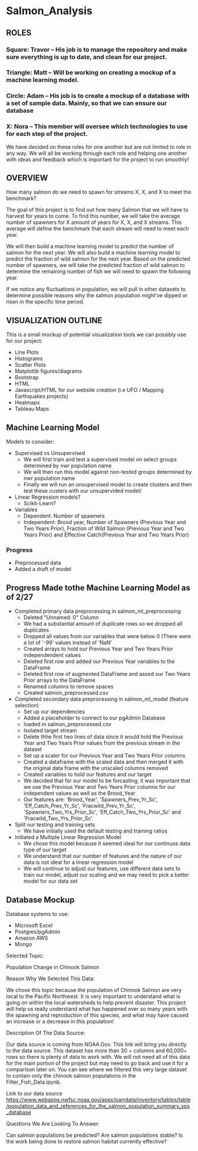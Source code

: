 # Salmon_Analysis
## ROLES
### Square: Travor – His job is to manage the repository and make sure everything is up to date, and clean for our project.
### Triangle: Matt – Will be working on creating a mockup of a machine learning model.
### Circle: Adam – His job is to create a mockup of a database with a set of sample data. Mainly, so that we can ensure our database
### X: Nora – This member will oversee which technologies to use for each step of the project.

We have decided on these roles for one another but are not limited to role in any way. We will all be working through each role and helping one another with ideas and feedback which is important for the project to run smoothly!

## OVERVIEW

How many salmon do we need to spawn for streams X, X, and X to meet the benchmark?

The goal of this project is to find out how many Salmon that we will have to harvest for years to come. To find this number, we will take the average number of spawners for X amount of years for X, X, and X streams. This average will define the benchmark that each stream will need to meet each year.

We will then build a machine learning model to predict the number of salmon for the next year. We will also build a machine learning model to predict the fraction of wild salmon for the next year. Based on the predicted number of spawners, we will take the predicted fraction of wild salmon to determine the remaining number of fish we will need to spawn the following year.

If we notice any fluctuations in population, we will pull in other datasets to determine possible reasons why the salmon population might’ve dipped or risen in the specific time period.


## VISUALIZATION OUTLINE

This is a small mockup of potential visualization tools we can possibly use for our project:

-	Line Plots
-	Histograms
-	Scatter Plots
-	Matplotlib figures/diagrams
-	Bootstrap
-	HTML
-	Javascript/HTML for our website creation (i.e UFO / Mapping Earthquakes projects)
-	Heatmaps
-	Tableau Maps

## Machine Learning Model

Models to consider:

- Supervised vs Unsupervised
	- We will first train and test a supervised model on select groups determined by nwr population name
	- We will then run this model against non-tested groups determined by nwr population name
	- Finally we will run an unsupervised model to create clusters and then test these custers with our unsupervided model/
- Linear Regression models?
   - Scikit-Learn?  
- Variables
   - Dependent: Number of spawners
   - Independent: Brood year, Number of Spawners (Previous Year and Two Years Prior), Fraction of Wild Salmon (Previous Year and Two Years Prior) and Effective Catch(Previous Year and Two Years Prior)
### Progress
- Preprocessed data
- Added a draft of model

## Progress Made tothe Machine Learning Model as of 2/27
- Completed primary data preprocessing in salmon_ml_preprocessing
   - Deleted "Unnamed: 0" Column
   - We had a substantial amount of duplicate rows so we dropped all duplicates
   - Dropped all values from our variables that were below 0 (There were a lot of '-99' values instead of 'NaN'
   - Created arrays to hold our Previous Year and Two Years Prior independendent values
   - Deleted first row and added our Previous Year variables to the DataFrame
   - Deleted first row of augmented DataFrame and assed our Two Years Prior arrays to the DataFrame
   - Renamed columns to remove spaces
   - Created salmon_preprocessed.csv
- Completed secondary data preprocessing in salmon_ml_model (feature selection)
   - Set up our dependencies
   - Added a placeholder to connect to our pgAdmin Database
   - loaded in salmon_preprocessed.csv
   - Isolated target stream
   - Delete thhe first two lines of data since it would hold the Previous Year and Two Years Prior values from the previous stream in the dataset
   - Set up a scaler for our Previous Year and Two Years Prior columns
   - Created a dataframe with the scaled data and then merged it with the original data frame with the unscaled columns removed
   - Created variables to hold our features and our target 
   - We decided that for our model to be forcasting, it was important that we use the Previous Year and Two Years Prior columns for our independent values as well as the Brood_Year
   - Our features are: 'Brood_Year', 'Spawners_Prev_Yr_Sc', 'Eff_Catch_Prev_Yr_Sc', 'Fracwild_Prev_Yr_Sc', 'Spawners_Two_Yrs_Prior_Sc', 'Eff_Catch_Two_Yrs_Prior_Sc' and 'Fracwild_Two_Yrs_Prior_Sc'
- Split our testing and training sets
   - We have initially used the default testing and training ratios
- Initiated a Multiple Linear Regression Model
   - We chose this model because it seemed ideal for our continuos data type of our target
   - We understand that our number of features and the nature of our data is not ideal for a linear regression model
   - We will continue to adjust our features, use different data sets to train our model, adjust our scaling and we may need to pick a better model for our data set    	
	


## Database Mockup
Database systems to use:

- Microsoft Excel
- Postgres/pgAdmin
- Amazon AWS
- Mongo


Selected Topic: 

Population Change in Chinook Salmon

Reason Why We Selected This Data:

We chose this topic because the population of Chinook Salmon are very local to the Pacific Northwest. It is very important to understand what is going on within the local watersheds to help prevent disaster. This project will help us really understand what has happened over so many years with the spawning and reproduction of this species, and what may have caused an increase or a decrease in this population!


Description Of The Data Source: 

Our data source is coming from NOAA.Gov. This link will bring you directly to the data source. This dataset has more than 30 + columns and 60,000+ rows so there is plenty of data to work with. We will not need all of this data for the main portion of the project but may need to go back and use it for a comparison later on. You can see where we filtered this very large dataset to contain only the chinook salmon populations in the Filter_Fish_Data.ipynb. 

Link to our data source https://www.webapps.nwfsc.noaa.gov/apex/parrdata/inventory/tables/table/population_data_and_references_for_the_salmon_population_summary_sps_database 

Questions We Are Looking To Answer: 

Can salmon populations be predicted? Are salmon populations stable? Is the work being done to restore salmon habitat currently effective?
